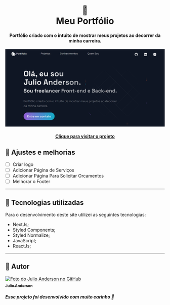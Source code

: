 <h1 align="center">
  📰<br>Meu Portfólio
</h1>

<h4 align="center">
  Portfólio criado com o intuito de mostrar meus projetos ao decorrer da minha carreira.
</h4>

![Resultado final do projeto](public/images/printpage.PNG)

<h4 align="center"><a href="https://www.andersoncode.com/">Clique para visitar o projeto</a></h4>

##  📌 Ajustes e melhorias
 
 - [ ] Criar logo
 - [ ] Adicionar Página de Serviços
 - [ ] Adicionar Página Para Solicitar Orcamentos
 - [ ] Melhorar o Footer

---

## 💼 Tecnologias utilizadas
Para o desenvolvimento deste site utilizei as seguintes tecnologias:

- NextJs;
- Styled Components;
- Styled Normalize;
- JavaScript;
- ReactJs;

---

## 🦄 Autor<br>
<tab>
  <tr>
    <td align="center">
      <a href="https://github.com/kbaths">
        <img src="https://avatars.githubusercontent.com/u/81596847?v=4" width="100px;" alt="Foto do Julio Anderson no GitHub"/><br>
        <sub>
          <b align="center">Julio Anderson</b>
        </sub>
      </a>
    </td>
  </tr>
</tab>
<br>

 #####  Esse projeto foi desenvolvido com muito carinho 🖤 